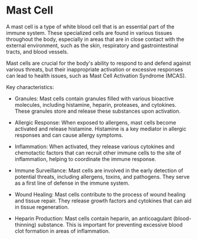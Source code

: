 # Mast Cell

A mast cell is a type of white blood cell that is an essential part of the immune system. These specialized cells are found in various tissues throughout the body, especially in areas that are in close contact with the external environment, such as the skin, respiratory and gastrointestinal tracts, and blood vessels.

Mast cells are crucial for the body's ability to respond to and defend against various threats, but their inappropriate activation or excessive responses can lead to health issues, such as Mast Cell Activation Syndrome (MCAS).

Key characteristics:

* Granules: Mast cells contain granules filled with various bioactive molecules, including histamine, heparin, proteases, and cytokines. These granules store and release these substances upon activation.

* Allergic Response: When exposed to allergens, mast cells become activated and release histamine. Histamine is a key mediator in allergic responses and can cause allergy symptoms.

* Inflammation: When activated, they release various cytokines and chemotactic factors that can recruit other immune cells to the site of inflammation, helping to coordinate the immune response.

* Immune Surveillance: Mast cells are involved in the early detection of potential threats, including allergens, toxins, and pathogens. They serve as a first line of defense in the immune system.

* Wound Healing: Mast cells contribute to the process of wound healing and tissue repair. They release growth factors and cytokines that can aid in tissue regeneration.

* Heparin Production: Mast cells contain heparin, an anticoagulant (blood-thinning) substance. This is important for preventing excessive blood clot formation in areas of inflammation.
